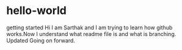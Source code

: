 # hello-world
getting started
Hi I am Sarthak and I am trying to learn how github works.Now I understand what readme file is and what is branching.
Updated Going on forward.